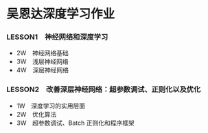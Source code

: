 # 吴恩达深度学习作业

### LESSON1　神经网络和深度学习

- 2W　神经网络基础
- 3W　浅层神经网络
- 4W　深层神经网络

### LESSON2　改善深层神经网络：超参数调试、正则化以及优化

- 1W　深度学习的实用层面
- 2W　优化算法
- 3W　超参数调试、Batch 正则化和程序框架


